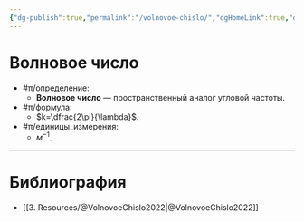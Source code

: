 ```yaml
---
{"dg-publish":true,"permalink":"/volnovoe-chislo/","dgHomeLink":true,"dgPassFrontmatter":false,"dgShowLocalGraph":true,"dgShowBacklinks":true}
---
```



# Волновое число

- #π/определение:
	- **Волновое число** — пространственный аналог угловой частоты.
- #π/формула:
	- $k=\dfrac{2\pi}{\lambda}$.
- #π/единицы_измерения:
	- $м^{-1}$.

---

# Библиография

- [[3. Resources/@VolnovoeChislo2022|@VolnovoeChislo2022]]